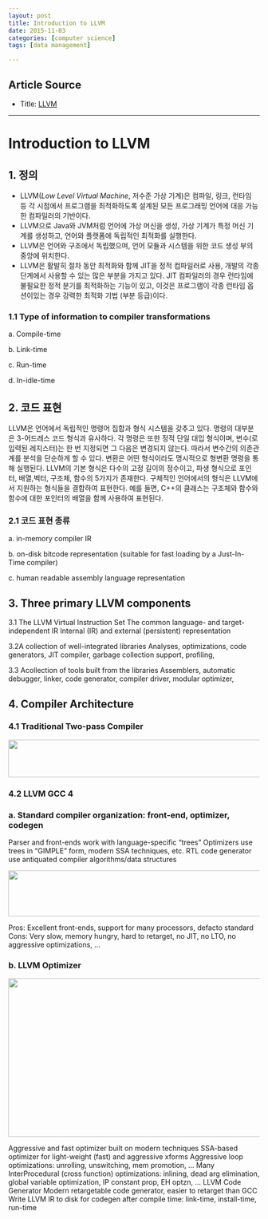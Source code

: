 ```yaml
---
layout: post
title: Introduction to LLVM
date: 2015-11-03
categories: [computer science]
tags: [data management]

---
```


## Article Source
* Title: [LLVM](https://sites.google.com/site/compiler7987/llvm)

---


# Introduction to LLVM

## 1. 정의

* LLVM(*Low Level Virtual Machine*, 저수준 가상 기계)은 컴파일, 링크, 런타임 등 각 시점에서 프로그램을 최적화하도록 설계된 모든 프로그래밍 언어에 대응 가능한 컴파일러의 기반이다.
* LLVM으로 Java와 JVM처럼 언어에 가상 머신을 생성, 가상 기계가 특정 머신 기계를 생성하고, 언어와 플랫폼에 독립적인 최적화를 실행한다.
* LLVM은 언어와 구조에서 독립했으며, 언어 모듈과 시스템을 위한 코드 생성 부의 중앙에 위치한다.
* LLVM은 활발히 절차 동안 최적화와 함께 JIT을 정적 컴파일러로 사용, 개발의 각종 단계에서 사용할 수 있는 많은 부분을 가지고 있다. JIT 컴파일러의 경우 런타임에 불필요한 정적 분기를 최적화하는 기능이 있고, 이것은 프로그램이 각종 런타임 옵션이있는 경우 강력한 최적화 기법 (부분 등급)이다.


###  1.1 Type of information to compiler transformations 
 
 a. Compile-time 
 
 b. Link-time 
 
 c. Run-time 
 
 d. In-idle-time


## 2. 코드 표현


LLVM은 언어에서 독립적인 명령어 집합과 형식 시스템을 갖추고 있다. 명령의 대부분은 3-어드레스 코드 형식과 유사하다. 각 명령은 또한 정적 단일 대입 형식이며, 변수(로 입력된 레지스터)는 한 번 지정되면 그 다음은 변경되지 않는다. 따라서 변수간의 의존관계를 분석을 단순하게 할 수 있다. 변환은 어떤 형식이라도 명시적으로 형변환 명령을 통해 실행된다. LLVM의 기본 형식은 다수의 고정 길이의 정수이고, 파생 형식으로 포인터, 배열,벡터, 구조체, 함수의 5가지가 존재한다. 구체적인 언어에서의 형식은 LLVM에서 지원하는 형식들을 결합하여 표현한다. 예를 들면, C++의 클래스는 구조체와 함수와 함수에 대한 포인터의 배열을 함께 사용하여 표현된다.

### 2.1 코드 표현 종류

 a. in-memory compiler IR 
 
 b. on-disk bitcode representation (suitable for fast loading by a Just-In-Time compiler) 
 
 c. human readable assembly language representation


## 3. Three primary LLVM components

3.1 The LLVM Virtual Instruction Set The common language- and target-independent IR Internal (IR) and external (persistent) representation

3.2A collection of well-integrated libraries Analyses, optimizations, code generators, JIT compiler, garbage collection support, profiling, 

3.3 Acollection of tools built from the libraries Assemblers, automatic debugger, linker, code generator, compiler driver, modular optimizer, 


## 4. Compiler Architecture


### 4.1 Traditional Two-pass Compiler



<p style="TEXT-ALIGN:center;DISPLAY:block"><a href="https://www.sites.google.com/site/compiler7987/llvm/1.png?attredirects=0" imageanchor="1" rel="nofollow"><img src="https://www.sites.google.com/site/compiler7987/llvm/1.png?height=75&amp;"  height="75" border="0" width="770"></a></p>

### 4.2 LLVM GCC 4
### a. Standard compiler organization: front-end, optimizer, codegen
 Parser and front-ends work with language-specific “trees” Optimizers use trees in “GIMPLE” form, modern SSA techniques, etc. RTL code generator use antiquated compiler algorithms/data structures


<div style="TEXT-ALIGN:left;DISPLAY:block">
<p style="TEXT-ALIGN:center;DISPLAY:block"><a href="https://www.sites.google.com/site/compiler7987/llvm/4.png?attredirects=0" imageanchor="1" rel="nofollow"><img src="https://www.sites.google.com/site/compiler7987/llvm/4.png?height=92&amp;width=760"  height="92" border="0" width="760"></a></p>
Pros: Excellent front-ends, support for many processors, defacto standard Cons: Very slow, memory hungry, hard to retarget, no JIT, no LTO, no aggressive optimizations, ...


### b. LLVM Optimizer

<p style="TEXT-ALIGN:center;DISPLAY:block"><a href="https://www.sites.google.com/site/compiler7987/llvm/5.png?attredirects=0" imageanchor="1" rel="nofollow"><img src="https://www.sites.google.com/site/compiler7987/llvm/5.png?height=318&amp;width=784"  height="318" border="0" width="784"></a></p>
 Aggressive and fast optimizer built on modern techniques SSA-based optimizer for light-weight (fast) and aggressive xforms Aggressive loop optimizations: unrolling, unswitching, mem promotion, ... Many InterProcedural (cross function) optimizations: inlining, dead arg elimination, global variable optimization, IP 
 constant prop, 
 EH optzn, ...
 LLVM Code Generator Modern retargetable code generator, easier to retarget than GCC Write LLVM IR to disk for codegen after compile time: link-time, install-time, run-time

